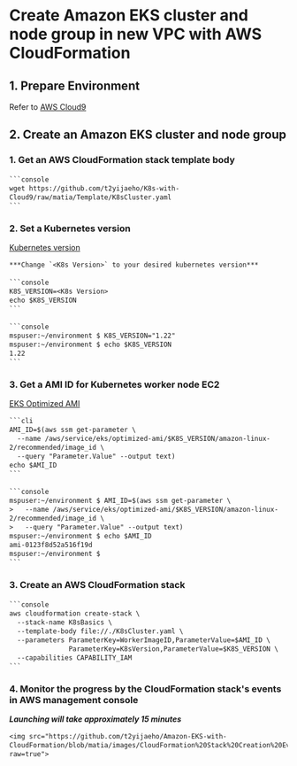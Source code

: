 # Create Amazon EKS cluster and node group in new VPC with AWS CloudFormation


## 1. Prepare Environment

Refer to [AWS Cloud9](https://github.com/t2yijaeho/Docker-with-AWS-Cloud9)


## 2. Create an Amazon EKS cluster and node group


### 1. Get an AWS CloudFormation stack template body

    ```console
    wget https://github.com/t2yijaeho/K8s-with-Cloud9/raw/matia/Template/K8sCluster.yaml
    ```


### 2. Set a Kubernetes version

   [Kubernetes version](https://docs.aws.amazon.com/eks/latest/userguide/platform-versions.html)
   
    ***Change `<K8s Version>` to your desired kubernetes version***
   
    ```console
    K8S_VERSION=<K8s Version>
    echo $K8S_VERSION
    ```
    
    ```console
    mspuser:~/environment $ K8S_VERSION="1.22"
    mspuser:~/environment $ echo $K8S_VERSION
    1.22
    ```


### 3. Get a AMI ID for Kubernetes worker node EC2

   [EKS Optimized AMI](https://docs.aws.amazon.com/eks/latest/userguide/eks-optimized-ami.html)

    ```cli
    AMI_ID=$(aws ssm get-parameter \
      --name /aws/service/eks/optimized-ami/$K8S_VERSION/amazon-linux-2/recommended/image_id \
      --query "Parameter.Value" --output text)
    echo $AMI_ID
    ```    
    
    ```console
    mspuser:~/environment $ AMI_ID=$(aws ssm get-parameter \
    >   --name /aws/service/eks/optimized-ami/$K8S_VERSION/amazon-linux-2/recommended/image_id \
    >   --query "Parameter.Value" --output text)
    mspuser:~/environment $ echo $AMI_ID
    ami-0123f8d52a516f19d
    mspuser:~/environment $ 
    ```


### 3. Create an AWS CloudFormation stack

    ```console
    aws cloudformation create-stack \
      --stack-name K8sBasics \
      --template-body file://./K8sCluster.yaml \
      --parameters ParameterKey=WorkerImageID,ParameterValue=$AMI_ID \
                   ParameterKey=K8sVersion,ParameterValue=$K8S_VERSION \
      --capabilities CAPABILITY_IAM
    ```


### 4. Monitor the progress by the CloudFormation stack's events in AWS management console
   ***Launching will take approximately 15 minutes***

    <img src="https://github.com/t2yijaeho/Amazon-EKS-with-CloudFormation/blob/matia/images/CloudFormation%20Stack%20Creation%20Events.png?raw=true">


